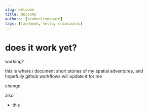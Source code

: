 ```yaml
---
slug: welcome
title: Welcome
authors: [reubenliengaard]
tags: [facebook, hello, docusaurus]
---
```


# does it work yet?

working?

this is where i document short stories of my spatial adventures, and hopefully github workflows will update it for me

change 

also
- this


